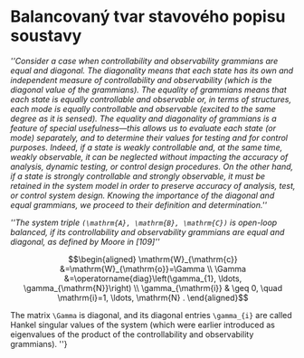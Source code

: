 Balancovaný tvar stavového popisu soustavy
==========================================

*''Consider a case when controllability and observability grammians are equal and diagonal. The diagonality means that each state has its own and independent measure of controllability and observability (which is the diagonal value of the grammians). The equality of grammians means that each state is equally controllable and observable or, in terms of structures, each mode is equally controllable and observable (excited to the same degree as it is sensed). The equality and diagonality of grammians is a feature of special usefulness—this allows us to evaluate each state (or mode) separately, and to determine their values for testing and for control purposes. Indeed, if a state is weakly controllable and, at the same time, weakly observable, it can be neglected without impacting the accuracy of analysis, dynamic testing, or control design procedures. On the other hand, if a state is strongly controllable and strongly observable, it must be retained in the system model in order to preserve accuracy of analysis, test, or control system design. Knowing the importance of the diagonal and equal grammians, we proceed to their definition and determination.''*

*''The system triple ``(\mathrm{A}, \mathrm{B}, \mathrm{C})`` is open-loop balanced, if its controllability and observability grammians are equal and diagonal, as defined by Moore in [109]''*
```math
\begin{aligned}
\mathrm{W}_{\mathrm{c}} &=\mathrm{W}_{\mathrm{o}}=\Gamma \\
\Gamma &=\operatorname{diag}\left(\gamma_{1}, \ldots, \gamma_{\mathrm{N}}\right) \\
\gamma_{\mathrm{i}} & \geq 0, \quad \mathrm{i}=1, \ldots, \mathrm{N} .
\end{aligned}
```

The matrix ``\Gamma`` is diagonal, and its diagonal entries ``\gamma_{i}`` are called Hankel singular values of the system (which were earlier introduced as eigenvalues of the product of the controllability and observability grammians).
''}